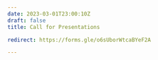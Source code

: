 ```yaml
---
date: 2023-03-01T23:00:10Z
draft: false
title: Call for Presentations

redirect: https://forms.gle/o6sUborWtcaBYeF2A

---
```

